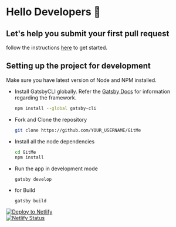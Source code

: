 # Hello Developers :wave:
## Let's help you submit your first pull request

follow the instructions [here](https://gitinit.js.org) to get started. 

## Setting up the project for development
Make sure you have latest version of Node and NPM installed. 

- Install GatsbyCLI globally. Refer the [Gatsby Docs](https://www.gatsbyjs.org/docs/) for information regarding the framework.
  ```sh
  npm install --global gatsby-cli
  ```
- Fork and Clone the repository
  ```sh
  git clone https://github.com/YOUR_USERNAME/GitMe
  ```
- Install all the node dependencies
  ```sh
  cd GitMe
  npm install
  ```
- Run the app in development mode
  ```
  gatsby develop
  ```
- for Build
  ```
  gatsby build
  ```
[![Deploy to Netlify](https://www.netlify.com/img/deploy/button.svg)](https://app.netlify.com/start/deploy?repository=https://github.com/kindavishal/gitinit)  
[![Netlify Status](https://api.netlify.com/api/v1/badges/22c9a1ce-ad21-4da1-b5c7-e27933ec43f9/deploy-status)](https://app.netlify.com/sites/silly-shirley-8e44e3/deploys)

